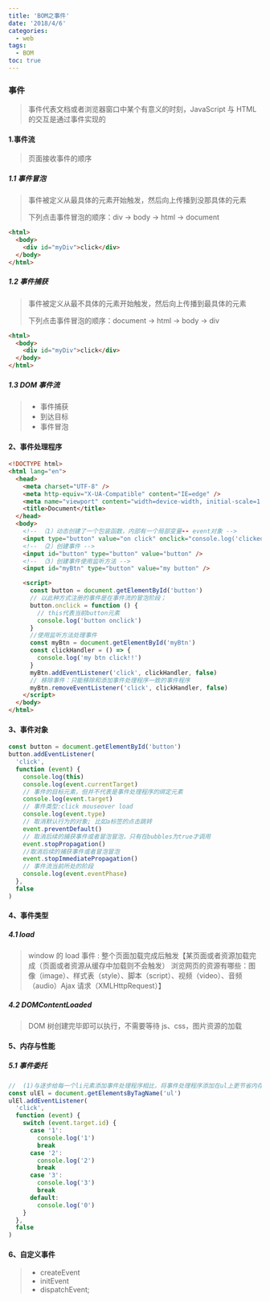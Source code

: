 ```yaml
---
title: 'BOM之事件'
date: '2018/4/6'
categories:
  - web
tags:
  - BOM
toc: true
---
```


### 事件

> 事件代表文档或者浏览器窗口中某个有意义的时刻，JavaScript 与 HTML 的交互是通过事件实现的

<!--more-->

#### 1.事件流

> 页面接收事件的顺序

##### 1.1 事件冒泡

> 事件被定义从最具体的元素开始触发，然后向上传播到没那具体的元素
>
> 下列点击事件冒泡的顺序：div -> body -> html -> document

```html
<html>
  <body>
    <div id="myDiv">click</div>
  </body>
</html>
```

##### 1.2 事件捕获

> 事件被定义从最不具体的元素开始触发，然后向上传播到最具体的元素
>
> 下列点击事件冒泡的顺序：document -> html -> body -> div

```html
<html>
  <body>
    <div id="myDiv">click</div>
  </body>
</html>
```

##### 1.3 DOM 事件流

> - 事件捕获
> - 到达目标
> - 事件冒泡

#### 2、事件处理程序

```html
<!DOCTYPE html>
<html lang="en">
  <head>
    <meta charset="UTF-8" />
    <meta http-equiv="X-UA-Compatible" content="IE=edge" />
    <meta name="viewport" content="width=device-width, initial-scale=1.0" />
    <title>Document</title>
  </head>
  <body>
    <!-- （1）动态创建了一个包装函数，内部有一个局部变量-- event对象 -->
    <input type="button" value="on click" onclick="console.log('clicked!!'+ this.value);" />
    <!-- （2）创建事件 -->
    <input id="button" type="button" value="button" />
    <!-- （3）创建事件使用监听方法 -->
    <input id="myBtn" type="button" value="my button" />

    <script>
      const button = document.getElementById('button')
      // 以此种方式注册的事件是在事件流的冒泡阶段；
      button.onclick = function () {
        // this代表当前button元素
        console.log('button onclick')
      }
      //使用监听方法处理事件
      const myBtn = document.getElementById('myBtn')
      const clickHandler = () => {
        console.log('my btn click!!')
      }
      myBtn.addEventListener('click', clickHandler, false)
      // 移除事件：只能移除和添加事件处理程序一致的事件程序
      myBtn.removeEventListener('click', clickHandler, false)
    </script>
  </body>
</html>
```

#### 3、事件对象

```javascript
const button = document.getElementById('button')
button.addEventListener(
  'click',
  function (event) {
    console.log(this)
    console.log(event.currentTarget)
    // 事件的目标元素，但并不代表是事件处理程序的绑定元素
    console.log(event.target)
    // 事件类型:click mouseover load
    console.log(event.type)
    // 取消默认行为的对象; 比如a标签的点击跳转
    event.preventDefault()
    // 取消后续的捕获事件或者冒泡冒泡，只有在bubbles为true才调用
    event.stopPropagation()
    //取消后续的捕获事件或者冒泡冒泡
    event.stopImmediatePropagation()
    // 事件流当前所处的阶段
    console.log(event.eventPhase)
  },
  false
)
```

#### 4、事件类型

##### 4.1 load

> window 的 load 事件 : 整个页面加载完成后触发【某页面或者资源加载完成（页面或者资源从缓存中加载则不会触发） 浏览网页的资源有哪些：图像（image）、样式表（style）、脚本（script）、视频（video）、音频（audio）Ajax 请求（XMLHttpRequest）】

##### 4.2 DOMContentLoaded

> DOM 树创建完毕即可以执行，不需要等待 js、css，图片资源的加载

#### 5、内存与性能

##### 5.1 事件委托

```javascript
//  (1)与逐步给每一个li元素添加事件处理程序相比，将事件处理程序添加在ul上更节省内存；
const ulEl = document.getElementsByTagName('ul')
ulEl.addEventListener(
  'click',
  function (event) {
    switch (event.target.id) {
      case '1':
        console.log('1')
        break
      case '2':
        console.log('2')
        break
      case '3':
        console.log('3')
        break
      default:
        console.log('0')
    }
  },
  false
)
```

#### 6、自定义事件

> - createEvent
> - initEvent
> - dispatchEvent;
